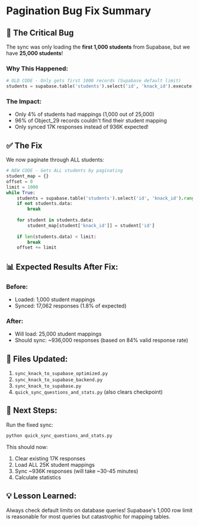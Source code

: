 # Pagination Bug Fix Summary

## 🐛 The Critical Bug

The sync was only loading the **first 1,000 students** from Supabase, but we have **25,000 students**!

### Why This Happened:
```python
# OLD CODE - Only gets first 1000 records (Supabase default limit)
students = supabase.table('students').select('id', 'knack_id').execute()
```

### The Impact:
- Only 4% of students had mappings (1,000 out of 25,000)
- 96% of Object_29 records couldn't find their student mapping
- Only synced 17K responses instead of 936K expected!

## ✅ The Fix

We now paginate through ALL students:
```python
# NEW CODE - Gets ALL students by paginating
student_map = {}
offset = 0
limit = 1000
while True:
    students = supabase.table('students').select('id', 'knack_id').range(offset, offset + limit - 1).execute()
    if not students.data:
        break
    
    for student in students.data:
        student_map[student['knack_id']] = student['id']
    
    if len(students.data) < limit:
        break
    offset += limit
```

## 📊 Expected Results After Fix:

### Before:
- Loaded: 1,000 student mappings
- Synced: 17,062 responses (1.8% of expected)

### After:
- Will load: 25,000 student mappings
- Should sync: ~936,000 responses (based on 84% valid response rate)

## 📁 Files Updated:
1. `sync_knack_to_supabase_optimized.py`
2. `sync_knack_to_supabase_backend.py`
3. `sync_knack_to_supabase.py`
4. `quick_sync_questions_and_stats.py` (also clears checkpoint)

## 🚀 Next Steps:

Run the fixed sync:
```bash
python quick_sync_questions_and_stats.py
```

This should now:
1. Clear existing 17K responses
2. Load ALL 25K student mappings
3. Sync ~936K responses (will take ~30-45 minutes)
4. Calculate statistics

## 💡 Lesson Learned:

Always check default limits on database queries! Supabase's 1,000 row limit is reasonable for most queries but catastrophic for mapping tables.
